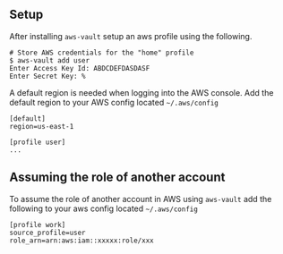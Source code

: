 ## Setup

After installing `aws-vault` setup an aws profile using the following.
```
# Store AWS credentials for the "home" profile
$ aws-vault add user
Enter Access Key Id: ABDCDEFDASDASF
Enter Secret Key: %
```

A default region is needed when logging into the AWS console. Add the 
default region to your AWS config located `~/.aws/config`

```
[default]
region=us-east-1

[profile user]
...
```

## Assuming the role of another account

To assume the role of another account in AWS using `aws-vault` add the 
following to your aws config located `~/.aws/config`

```
[profile work]
source_profile=user
role_arn=arn:aws:iam::xxxxx:role/xxx
```
